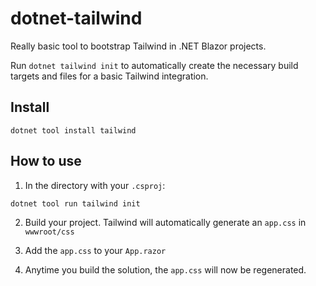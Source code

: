 ﻿# dotnet-tailwind

Really basic tool to bootstrap Tailwind in .NET Blazor projects.

Run `dotnet tailwind init` to automatically create the necessary build targets and files for a basic Tailwind integration.

## Install
```
dotnet tool install tailwind
```

## How to use

1. In the directory with your `.csproj`:

```
dotnet tool run tailwind init
```

2. Build your project. Tailwind will automatically generate an `app.css` in `wwwroot/css`

3. Add the `app.css` to your `App.razor` 

4. Anytime you build the solution, the `app.css` will now be regenerated.